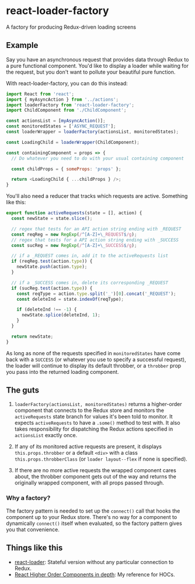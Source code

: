 # react-loader-factory

A factory for producing Redux-driven loading screens

## Example

Say you have an asynchronous request that provides data through Redux to a pure
functional component. You'd like to display a loader while waiting for the
request, but you don't want to pollute your beautiful pure function.

With react-loader-factory, you can do this instead:

```js
import React from 'react';
import { myAsyncAction } from '../actions';
import loaderFactory from 'react-loader-factory';
import ChildComponent from './ChildComponent';

const actionsList = [myAsyncAction()];
const monitoredStates = ['ASYNC_REQUEST'];
const loaderWrapper = loaderFactory(actionsList, monitoredStates);

const LoadingChild = loaderWrapper(ChildComponent);

const containingComponent = props => {
  // Do whatever you need to do with your usual containing component

  const childProps = { someProps: 'props' };

  return <LoadingChild { ...childProps } />;
}
```

You'll also need a reducer that tracks which requests are active. Something like
this:

```js
export function activeRequests(state = [], action) {
  const newState = state.slice();

  // regex that tests for an API action string ending with _REQUEST
  const reqReg = new RegExp(/^[A-Z]+\_REQUEST$/g);
  // regex that tests for a API action string ending with _SUCCESS
  const sucReg = new RegExp(/^[A-Z]+\_SUCCESS$/g);

  // if a _REQUEST comes in, add it to the activeRequests list
  if (reqReg.test(action.type)) {
    newState.push(action.type);
  }

  // if a _SUCCESS comes in, delete its corresponding _REQUEST
  if (sucReg.test(action.type)) {
    const reqType = action.type.split('_')[0].concat('_REQUEST');
    const deleteInd = state.indexOf(reqType);

    if (deleteInd !== -1) {
      newState.splice(deleteInd, 1);
    }
  }

  return newState;
}
```

As long as none of the requests specified in `monitoredStates` have come back
with a `SUCCESS` (or whatever you use to specify a successful request), the
loader will continue to display its default throbber, or a `throbber` prop you
pass into the returned loading component.

## The guts

1. `loaderFactory(actionsList, monitoredStates)` returns a higher-order
   component that connects to the Redux store and monitors the `activeRequests`
   state branch for values it's been told to monitor. It expects
   `activeRequests` to have a `.some()` method to test with. It also takes
   responsibility for dispatching the Redux actions specified in `actionsList`
   exactly once.

2. If any of its monitored active requests are present, it displays
   `this.props.throbber` or a default `<div>` with a class
   `this.props.throbberClass` (or `loader layout--flex` if none is specified).

3. If there are no more active requests the wrapped component cares about, the
   throbber component gets out of the way and returns the originally wrapped
   component, with all props passed through.

### Why a factory?

The factory pattern is needed to set up the `connect()` call that hooks the
component up to your Redux store. There's no way for a component to dynamically
`connect()` itself when evaluated, so the factory pattern gives you that
convenience.

## Things like this

- [react-loader](https://github.com/TheCognizantFoundry/react-loader): Stateful
  version without any particular connection to Redux.
- [React Higher Order Components in depth](https://medium.com/@franleplant/react-higher-order-components-in-depth-cf9032ee6c3e#.nwgftq1ft):
  My reference for HOCs.
